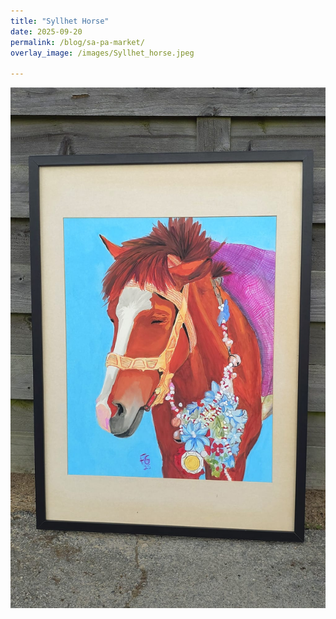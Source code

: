 ```yaml
---
title: "Syllhet Horse"
date: 2025-09-20
permalink: /blog/sa-pa-market/
overlay_image: /images/Syllhet_horse.jpeg

---
```


<img src='/images/Syllhet_horse.jpeg'>
